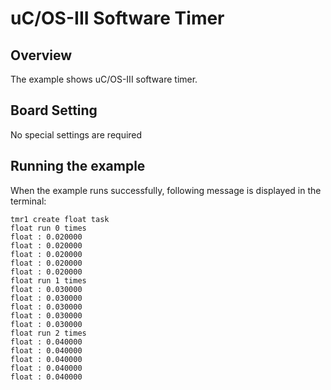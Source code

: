# uC/OS-III Software Timer

## Overview

The example shows uC/OS-III software timer.

## Board Setting

No special settings are required

## Running the example

When the example runs successfully, following message is displayed in the terminal:
```console
tmr1 create float task
float run 0 times
float : 0.020000
float : 0.020000
float : 0.020000
float : 0.020000
float : 0.020000
float run 1 times
float : 0.030000
float : 0.030000
float : 0.030000
float : 0.030000
float : 0.030000
float run 2 times
float : 0.040000
float : 0.040000
float : 0.040000
float : 0.040000
float : 0.040000
```
